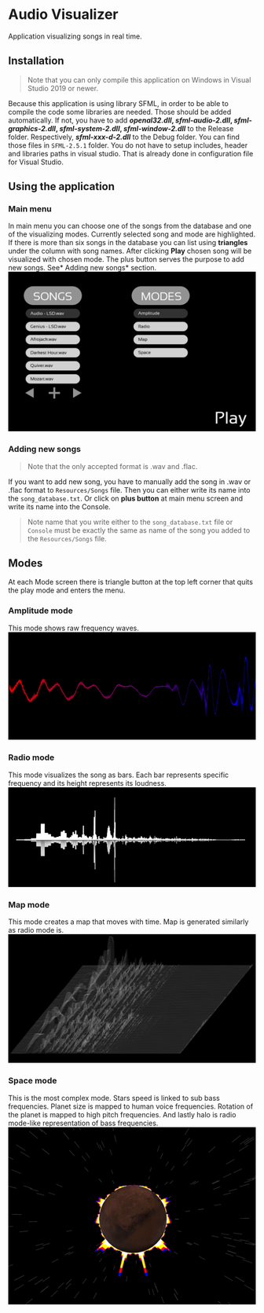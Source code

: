 
# Audio Visualizer

Application visualizing songs in real time.

## Installation

> Note that you can only compile this application on Windows in Visual Studio 2019 or newer.

Because this application is using library SFML, in order to be able to compile the code some libraries are needed. Those should be added automatically. If not, you have to add ***openal32.dll*, *sfml-audio-2.dll*, *sfml-graphics-2.dll*, *sfml-system-2.dll*, *sfml-window-2.dll*** to the Release folder. Respectively, ***sfml-xxx-d-2.dll*** to the Debug folder. You can find those files in `SFML-2.5.1` folder. You do not have to setup includes, header and libraries paths in visual studio. That is already done in configuration file for Visual Studio.

## Using the application
### Main menu
In main menu  you can choose one of the songs from the database and one of the visualizing modes. 
Currently selected song and mode are highlighted. If there is more than six songs in the database you can list using **triangles** under the column with song names.
After clicking **Play** chosen song will be visualized with chosen mode. 
The plus button serves the purpose to add new songs. See* Adding new songs* section.
![Main menu after startup](/Documentation/menu.png)

### Adding new songs
>Note that the only accepted format is .wav and .flac.

If you want to add new song, you have to manually add the song in .wav or .flac format to `Resources/Songs` file. Then you can either write its name into the `song_database.txt`. Or click on **plus button** at main menu screen and write its name into the Console.
>Note name that you write either to the `song_database.txt` file or `Console` must be exactly the same as name of the song you added to the `Resources/Songs` file. 

## Modes

At each Mode screen there is triangle button at the top left corner that quits the play mode and enters the menu.

### Amplitude mode
This mode shows raw frequency waves.
![Amplitude mode](/Documentation/amplitude.PNG)
### Radio mode
This mode visualizes the song as bars. Each bar represents specific frequency and its height represents its loudness.
![Radio mode](/Documentation/radio.PNG)
### Map mode
This mode creates a map that moves with time. Map is generated similarly as radio mode is.
![Map mode](/Documentation/map.PNG)
### Space mode
This is the most complex mode. Stars speed is linked to sub bass frequencies. Planet size is mapped to human voice frequencies. Rotation of the planet is mapped to high pitch frequencies. And lastly halo is radio mode-like representation of bass frequencies.
![Space mode](/Documentation/space.PNG)